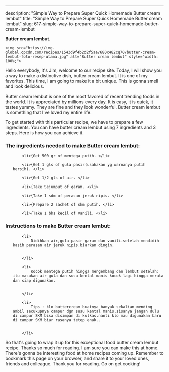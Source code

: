 ---
description: "Simple Way to Prepare Super Quick Homemade Butter cream lembut"
title: "Simple Way to Prepare Super Quick Homemade Butter cream lembut"
slug: 617-simple-way-to-prepare-super-quick-homemade-butter-cream-lembut

<p>
	<strong>Butter cream lembut</strong>. 
	
</p>
<p>
	
	<img src="https://img-global.cpcdn.com/recipes/1543d9f4b2d2f5aa/680x482cq70/butter-cream-lembut-foto-resep-utama.jpg" alt="Butter cream lembut" style="width: 100%;">
	
	
</p>
<p>
	Hello everybody, it's Jim, welcome to our recipe site. Today, I will show you a way to make a distinctive dish, butter cream lembut. It is one of my favorites. This time, I am going to make it a bit unique. This is gonna smell and look delicious.
</p>
	
<p>
	Butter cream lembut is one of the most favored of recent trending foods in the world. It is appreciated by millions every day. It is easy, it is quick, it tastes yummy. They are fine and they look wonderful. Butter cream lembut is something that I've loved my entire life.
</p>
<p>
	
</p>

<p>
To get started with this particular recipe, we have to prepare a few ingredients. You can have butter cream lembut using 7 ingredients and 3 steps. Here is how you can achieve it.
</p>

<h3>The ingredients needed to make Butter cream lembut:</h3>

<ol>
	
		<li>{Get 500 gr of mentega putih. </li>
	
		<li>{Get 1 gls of gula pasir(usahakan yg warnanya putih bersih). </li>
	
		<li>{Get 1/2 gls of air. </li>
	
		<li>{Take Sejumput of garam. </li>
	
		<li>{Take 1 sdm of perasan jeruk nipis. </li>
	
		<li>{Prepare 2 sachet of skm putih. </li>
	
		<li>{Take 1 bks kecil of Vanili. </li>
	
</ol>
<p>
	
</p>

<h3>Instructions to make Butter cream lembut:</h3>

<ol>
	
		<li>
			Didihkan air,gula pasir garam dan vanili.setelah mendidih kasih perasan air jeruk nipis.biarkan dingin.
			
			
		</li>
	
		<li>
			Kocok mentega putih hingga mengembang dan lembut setelah: itu masukan air gula dan susu kental manis kocok lagi hingga merata dan siap digunakan.
			
			
		</li>
	
		<li>
			Tips : klo buttercream buatnya banyak sekalian mending ambil secukupnya campur dgn susu kental manis.sisanya jangan dulu di campur SKM bisa disimpan di kulkas.nanti klo mau digunakan baru di campur SKM biar rasanya tetep enak..
			
			
		</li>
	
</ol>

<p>
	
</p>

<p>
	So that's going to wrap it up for this exceptional food butter cream lembut recipe. Thanks so much for reading. I am sure you can make this at home. There's gonna be interesting food at home recipes coming up. Remember to bookmark this page on your browser, and share it to your loved ones, friends and colleague. Thank you for reading. Go on get cooking!
</p>
